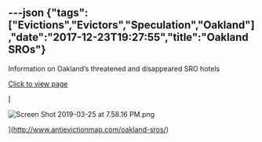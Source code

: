 ---json
{"tags":["Evictions","Evictors","Speculation","Oakland"],"date":"2017-12-23T19:27:55","title":"Oakland SROs"}
---

Information on Oakland’s threatened and disappeared SRO hotels

[Click to view page](http://www.antievictionmap.com/oakland-sros/)

[

![Screen Shot 2019-03-25 at 7.58.16 PM.png](/assets/uploads/Screen+Shot+2019-03-25+at+7.58.16+PM.png)

](http://www.antievictionmap.com/oakland-sros/)